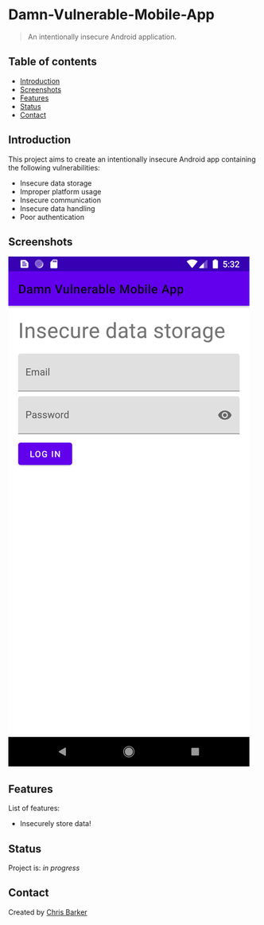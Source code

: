 # Damn-Vulnerable-Mobile-App
> An intentionally insecure Android application.

## Table of contents
* [Introduction](#introduction)
* [Screenshots](#screenshots)
* [Features](#features)
* [Status](#status)
* [Contact](#contact)

## Introduction
This project aims to create an intentionally insecure Android app containing the following vulnerabilities:
* Insecure data storage
* Improper platform usage
* Insecure communication
* Insecure data handling
* Poor authentication

## Screenshots

![Insecure Data Storage](./images/data_storage.png "The current Insecure Data Storage screen")

## Features
List of features:
* Insecurely store data!

## Status
Project is: _in progress_

## Contact
Created by [Chris Barker](https://github.com/barkerchris)